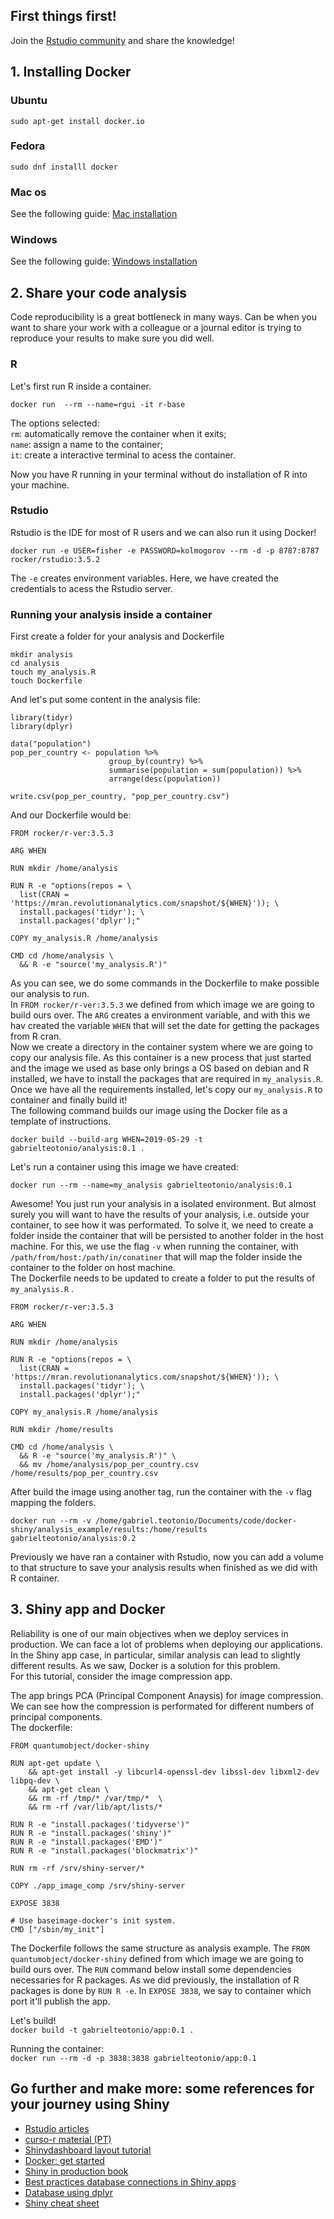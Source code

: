 ## First things first!  
Join the [Rstudio community](https://community.rstudio.com/) and share the knowledge!  

## 1. Installing Docker

### Ubuntu
```
sudo apt-get install docker.io
```
### Fedora
```
sudo dnf installl docker
``` 
### Mac os
See the following guide: [Mac installation](https://docs.docker.com/v17.12/docker-for-mac/install/)

### Windows
See the following guide: [Windows installation](https://runnable.com/docker/install-docker-on-windows-10)

## 2. Share your code analysis
Code reproducibility is a great bottleneck in many ways. Can be when you want to share your work with a colleague or a journal editor is trying to reproduce your results to make sure you did well. 

### R

Let's first run R inside a container. 

```
docker run  --rm --name=rgui -it r-base 
```

The options selected:  
```rm```: automatically remove the container when it exits;  
```name```: assign a name to the container;  
```it```: create a interactive terminal to acess the container.  

Now you have R running in your terminal without do installation of R into your machine.  

### Rstudio  

Rstudio is the IDE for most of R users and we can also run it using Docker!

```
docker run -e USER=fisher -e PASSWORD=kolmogorov --rm -d -p 8787:8787 rocker/rstudio:3.5.2
```
The ```-e``` creates environment variables. Here, we have created the credentials to acess the Rstudio server.  

### Running your analysis inside a container


First create a folder for your analysis and Dockerfile  
```
mkdir analysis
cd analysis
touch my_analysis.R
touch Dockerfile
```

And let's put some content in the analysis file:  
```
library(tidyr)
library(dplyr)

data("population")
pop_per_country <- population %>% 
                      group_by(country) %>% 
                      summarise(population = sum(population)) %>% 
                      arrange(desc(population))

write.csv(pop_per_country, "pop_per_country.csv")
```
And our Dockerfile would be:  
```
FROM rocker/r-ver:3.5.3

ARG WHEN

RUN mkdir /home/analysis

RUN R -e "options(repos = \
  list(CRAN = 'https://mran.revolutionanalytics.com/snapshot/${WHEN}')); \
  install.packages('tidyr'); \
  install.packages('dplyr');"
  
COPY my_analysis.R /home/analysis

CMD cd /home/analysis \
  && R -e "source('my_analysis.R')" 
```

As you can see, we do some commands in the Dockerfile to make possible our analysis to run.  
In ```FROM rocker/r-ver:3.5.3``` we defined from which image we are going to build ours over. The ```ARG``` creates a environment variable, and with this we hav created the variable ```WHEN``` that will set the date for getting the packages from R cran.  
Now we create a directory in the container system where we are going to copy our analysis file. As this container is a new process that just started and the image we used as base only brings a OS based on debian and R installed, we have to install the packages that are required in ```my_analysis.R```.  
Once we have all the requirements installed, let's copy our ```my_analysis.R``` to container and finally build it!  
The following command builds our image using the Docker file as a template of instructions.    
```
docker build --build-arg WHEN=2019-05-29 -t gabrielteotonio/analysis:0.1 .
```
Let's run a container using this image we have created:  
```
docker run --rm --name=my_analysis gabrielteotonio/analysis:0.1
```

Awesome! You just run your analysis in a isolated environment. But almost surely you will want to have the results of your analysis, i.e. outside your container, to see how it was performated. To solve it, we need to create a folder inside the container that will be persisted to another folder in the host machine. For this, we use the flag ```-v``` when running the container, with ```/path/from/host:/path/in/conatiner``` that will map the folder inside the container to the folder on host machine.  
The Dockerfile needs to be updated to create a folder to put the results of ```my_analysis.R``` .  

```
FROM rocker/r-ver:3.5.3

ARG WHEN

RUN mkdir /home/analysis

RUN R -e "options(repos = \
  list(CRAN = 'https://mran.revolutionanalytics.com/snapshot/${WHEN}')); \
  install.packages('tidyr'); \
  install.packages('dplyr');"
  
COPY my_analysis.R /home/analysis

RUN mkdir /home/results

CMD cd /home/analysis \
  && R -e "source('my_analysis.R')" \
  && mv /home/analysis/pop_per_country.csv /home/results/pop_per_country.csv 
```
After build the image using another tag, run the container with the ```-v``` flag mapping the folders.  
```
docker run --rm -v /home/gabriel.teotonio/Documents/code/docker-shiny/analysis_example/results:/home/results gabrielteotonio/analysis:0.2
```

Previously we have ran a container with Rstudio, now you can add a volume to that structure to save your analysis results when finished as we did with R container.  

## 3. Shiny app and Docker

Reliability is one of our main objectives when we deploy services in production. We can face a lot of problems when deploying our applications. In the Shiny app case, in particular, similar analysis can lead to slightly different results. As we saw, Docker is a solution for this problem.  
For this tutorial, consider the image compression app.  

The app brings PCA (Principal Component Anaysis) for image compression. We can see how the compression is performated for different numbers of principal components.  
The dockerfile:

```
FROM quantumobject/docker-shiny

RUN apt-get update \ 
    && apt-get install -y libcurl4-openssl-dev libssl-dev libxml2-dev libpq-dev \
    && apt-get clean \
    && rm -rf /tmp/* /var/tmp/*  \
    && rm -rf /var/lib/apt/lists/*

RUN R -e "install.packages('tidyverse')"
RUN R -e "install.packages('shiny')"
RUN R -e "install.packages('EMD')"
RUN R -e "install.packages('blockmatrix')"

RUN rm -rf /srv/shiny-server/*

COPY ./app_image_comp /srv/shiny-server

EXPOSE 3838

# Use baseimage-docker's init system.
CMD ["/sbin/my_init"] 
```

The Dockerfile follows the same structure as analysis example. The ```FROM quantumobject/docker-shiny``` defined from which image we are going to build ours over. The ```RUN``` command below install some dependencies necessaries for R packages. As we did previously, the installation of R packages is done by ```RUN R -e```.  In ```EXPOSE 3838```, we say to container which port it'll publish the app.  

Let's build!  
```docker build -t gabrielteotonio/app:0.1 .```  

Running the container:  
```docker run --rm -d -p 3838:3838 gabrielteotonio/app:0.1```

## Go further and make more: some references for your journey using Shiny  
- [Rstudio articles](https://shiny.rstudio.com/articles/)  
- [curso-r material (PT)](https://www.curso-r.com/material/shiny/)  
- [Shinydashboard layout tutorial](https://rstudio.github.io/shinydashboard/)  
- [Docker: get started](https://docs.docker.com/get-started/)  
- [Shiny in production book](https://kellobri.github.io/shiny-prod-book/)  
- [Best practices database connections in Shiny apps](https://db.rstudio.com/best-practices/dashboards)  
- [Database using dplyr](https://db.rstudio.com/dplyr/)  
- [Shiny cheat sheet](https://shiny.rstudio.com/images/shiny-cheatsheet.pdf)
